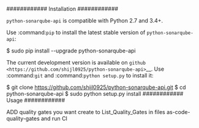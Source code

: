############
Installation
############

``python-sonarqube-api`` is compatible with Python 2.7 and 3.4+.

Use :command:`pip` to install the latest stable version of ``python-sonarqube-api``:

   $ sudo pip install --upgrade python-sonarqube-api

The current development version is available on `github
<https://github.com/shijl0925/python-sonarqube-api>`__. Use :command:`git` and
:command:`python setup.py` to install it:

   $ git clone https://github.com/shijl0925/python-sonarqube-api.git
   $ cd python-sonarqube-api
   $ sudo python setup.py install
############
Usage
############

ADD quality gates you want create to List_Quality_Gates in files as-code-quality-gates and run CI 